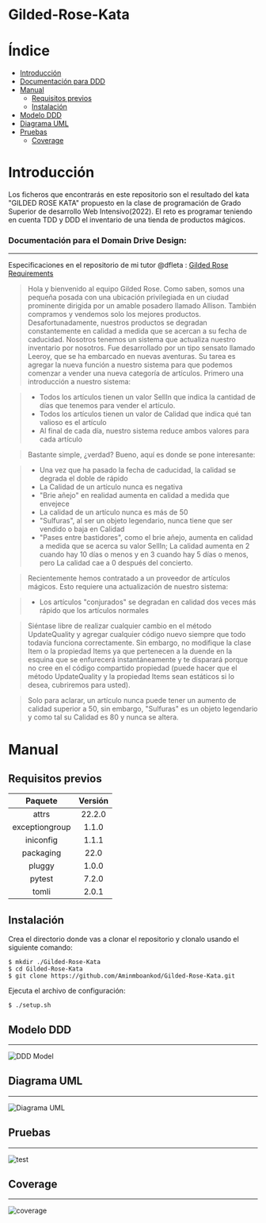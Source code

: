 # Gilded-Rose-Kata

# Índice

+   [Introducción](#introducción)
+   [Documentación para DDD](#documentación-para-el-domain-drive-design)
+   [Manual](#manual)
    +   [Requisitos previos](#requisitos-previos)
    +   [Instalación](#instalación)
+   [Modelo DDD](#modelo-ddd)
+   [Diagrama UML](#diagrama-uml)
+   [Pruebas](#pruebas)
    +   [Coverage](#coverage)




# Introducción

Los ficheros que encontrarás en este repositorio son el resultado del kata "GILDED ROSE KATA" propuesto en la clase de programación de Grado Superior de desarrollo Web Intensivo(2022).
El reto es programar teniendo en cuenta TDD y DDD el inventario de una tienda de productos mágicos.

### Documentación para el Domain Drive Design:
----

Especificaciones en el repositorio de mi tutor @dfleta : [Gilded Rose Requirements](https://github.com/dfleta/Python_ejercicios/blob/master/Poo/GildedRose_Refactoring_TDD_Kata/GildedRoseRequirements.txt)

>Hola y bienvenido al equipo Gilded Rose. Como saben, somos una pequeña posada con una ubicación privilegiada en un
ciudad prominente dirigida por un amable posadero llamado Allison. También compramos y vendemos solo los mejores productos.
Desafortunadamente, nuestros productos se degradan constantemente en calidad a medida que se acercan a su fecha de caducidad. Nosotros
tenemos un sistema que actualiza nuestro inventario por nosotros. Fue desarrollado por un tipo sensato llamado
Leeroy, que se ha embarcado en nuevas aventuras. Su tarea es agregar la nueva función a nuestro sistema para que
podemos comenzar a vender una nueva categoría de artículos. Primero una introducción a nuestro sistema:

>- Todos los artículos tienen un valor SellIn que indica la cantidad de días que tenemos para vender el artículo.
>- Todos los artículos tienen un valor de Calidad que indica qué tan valioso es el artículo
>- Al final de cada día, nuestro sistema reduce ambos valores para cada artículo

>Bastante simple, ¿verdad? Bueno, aquí es donde se pone interesante:

>- Una vez que ha pasado la fecha de caducidad, la calidad se degrada el doble de rápido
>- La Calidad de un artículo nunca es negativa
>- "Brie añejo" en realidad aumenta en calidad a medida que envejece
>- La calidad de un artículo nunca es más de 50
>- "Sulfuras", al ser un objeto legendario, nunca tiene que ser vendido o baja en Calidad
>- "Pases entre bastidores", como el brie añejo, aumenta en calidad a medida que se acerca su valor SellIn;
>La calidad aumenta en 2 cuando hay 10 días o menos y en 3 cuando hay 5 días o menos, pero
La calidad cae a 0 después del concierto.

>Recientemente hemos contratado a un proveedor de artículos mágicos. Esto requiere una actualización de nuestro sistema:

>- Los artículos "conjurados" se degradan en calidad dos veces más rápido que los artículos normales

>Siéntase libre de realizar cualquier cambio en el método UpdateQuality y agregar cualquier código nuevo siempre que todo
todavía funciona correctamente. Sin embargo, no modifique la clase Item o la propiedad Items ya que pertenecen a la
duende en la esquina que se enfurecerá instantáneamente y te disparará porque no cree en el código compartido
propiedad (puede hacer que el método UpdateQuality y la propiedad Items sean estáticos si lo desea, cubriremos
para usted).

>Solo para aclarar, un artículo nunca puede tener un aumento de calidad superior a 50, sin embargo, "Sulfuras" es un
objeto legendario y como tal su Calidad es 80 y nunca se altera.

# Manual

## Requisitos previos
| Paquete | Versión |
|:----:|:----:|
|attrs | 22.2.0
| exceptiongroup | 1.1.0 
| iniconfig | 1.1.1 |
| packaging | 22.0 | 
| pluggy | 1.0.0 |
| pytest | 7.2.0 |
| tomli | 2.0.1

## Instalación

Crea el directorio donde vas a clonar el repositorio  y clonalo usando el siguiente comando:
```
$ mkdir ./Gilded-Rose-Kata
$ cd Gilded-Rose-Kata
$ git clone https://github.com/Aminmboankod/Gilded-Rose-Kata.git
```
Ejecuta el archivo de configuración:
```
$ ./setup.sh
```

## Modelo DDD
---
![DDD Model](/docs/images/DDDModel-gildedRose.drawio.png)

## Diagrama UML
---
![Diagrama UML](/docs/images/gildedRoseUML.drawio.png)
## Pruebas
---
![test](/docs/images/test.png)

## Coverage
---
![coverage](/docs/images/coverage.png)
